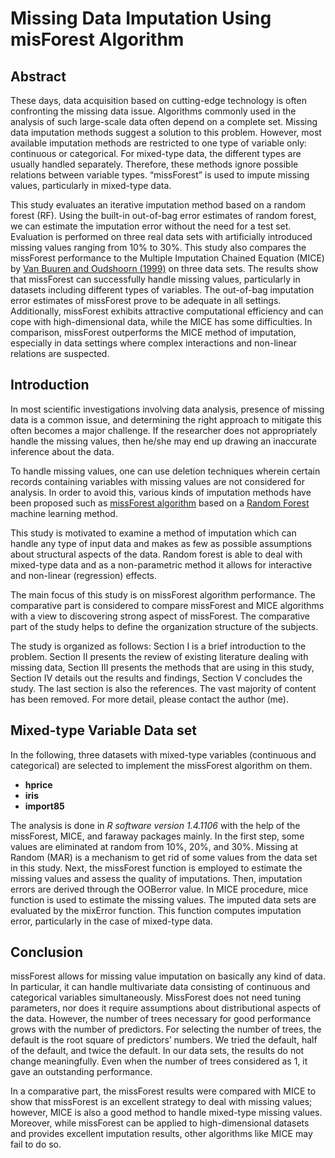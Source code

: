 # Missing Data Imputation Using misForest Algorithm

## Abstract
These days, data acquisition based on cutting-edge technology is often confronting the missing data issue. Algorithms commonly used in the analysis of such large-scale data often depend on a complete set. Missing data imputation methods suggest a solution to this problem. However, most available imputation methods are restricted to one type of variable only: continuous or categorical. For mixed-type data, the different types are usually handled separately. Therefore, these methods ignore possible relations between variable types. “missForest” is used to impute missing values, particularly in mixed-type data.

This study evaluates an iterative imputation method based on a random forest (RF). Using the built-in out-of-bag error estimates of random forest, we can estimate the imputation error without the need for a test set. Evaluation is performed on three real data sets with artificially introduced missing values ranging from 10% to 30%. This study also compares the missForest performance to the Multiple Imputation Chained Equation (MICE) by [Van Buuren and Oudshoorn (1999)](https://stefvanbuuren.name/publications/Flexible%20multivariate%20-%20TNO99054%201999.pdf) on three data sets. The results show that missForest can successfully handle missing values, particularly in datasets including different types of variables. The out-of-bag imputation error estimates of missForest prove to be adequate in all settings. Additionally, missForest exhibits attractive computational efficiency and can cope with high-dimensional data, while the MICE has some difficulties. In comparison, missForest outperforms the MICE method of imputation, especially in data settings where complex interactions and non-linear relations are suspected.

## Introduction
In most scientific investigations involving data analysis, presence of missing data is a common issue, and determining the right approach to mitigate this often becomes a major challenge. If the researcher does not appropriately handle the missing values, then he/she may end up drawing an inaccurate inference about the data.

To handle missing values, one can use deletion techniques wherein certain records containing variables with missing values are not considered for analysis. In order to avoid this, various kinds of imputation methods have been proposed such as [missForest algorithm](https://academic.oup.com/bioinformatics/article/28/1/112/219101) based on a [Random Forest](https://www.researchgate.net/publication/228451484_Classification_and_Regression_by_RandomForest) machine learning method.

This study is motivated to examine a method of imputation which can handle any type of input data and makes as few as possible assumptions about structural aspects of the data. Random forest is able to deal with mixed-type data and as a non-parametric method it allows for interactive and non-linear (regression) effects.

The main focus of this study is on missForest algorithm performance. The comparative part is considered to compare missForest and MICE algorithms with a view to discovering strong aspect of missForest. The comparative part of the study helps to define the organization structure of the subjects.

The study is organized as follows: Section I is a brief introduction to the problem. Section II presents the review of existing literature dealing with missing data, Section III presents the methods that are using in this study, Section IV details out the results and findings, Section V concludes the study. The last section is also the references. The vast majority of content has been removed. For more detail, please contact the author (me).

## Mixed-type Variable Data set
In the following, three datasets with mixed-type variables (continuous and categorical) are selected to implement the missForest algorithm on them.
- **hprice**
- **iris**
- **import85**

The analysis is done in *R software version 1.4.1106* with the help of the missForest, MICE, and faraway packages mainly. In the first step, some values are eliminated at random from 10%, 20%, and 30%. Missing at Random (MAR) is a mechanism to get rid of some values from the data set in this study. Next, the missForest function is employed to estimate the missing values and assess the quality of imputations. Then, imputation errors are derived through the OOBerror value. In MICE procedure, mice function is used to estimate the missing values. The imputed data sets are evaluated by the mixError function. This function computes imputation error, particularly in the case of mixed-type data.

## Conclusion
missForest allows for missing value imputation on basically any kind of data. In particular, it can handle multivariate data consisting of continuous and categorical variables simultaneously. MissForest does not need tuning parameters, nor does it require assumptions about distributional aspects of the data. However, the number of trees necessary for good performance grows with the number of predictors. For selecting the number of trees, the default is the root square of predictors’ numbers. We tried the default, half of the default, and twice the default. In our data sets, the results do not change meaningfully. Even when the number of trees considered as 1, it gave an outstanding performance.

In a comparative part, the missForest results were compared with MICE to show that missForest is an excellent strategy to deal with missing values; however, MICE is also a good method to handle mixed-type missing values. Moreover, while missForest can be applied to high-dimensional datasets and provides excellent imputation results, other algorithms like MICE may fail to do so.



